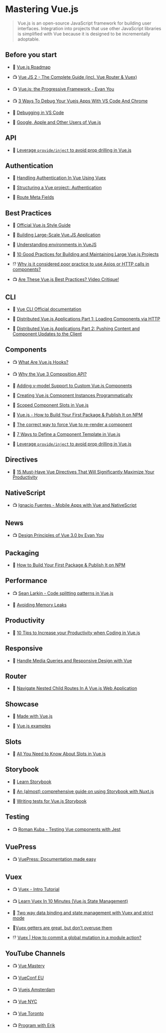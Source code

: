 # Mastering Vue.js

> Vue.js is an open-source JavaScript framework for building user interfaces. Integration into projects that use other JavaScript libraries is simplified with Vue because it is designed to be incrementally adoptable.

## Before you start

- 🧠 [Vue.js Roadmap](https://github.com/vuejs/vue/projects/6)

- 📺 [Vue JS 2 - The Complete Guide (incl. Vue Router & Vuex)](https://www.udemy.com/vuejs-2-the-complete-guide/)

- 📺 [Vue.js: the Progressive Framework - Evan You](https://www.youtube.com/watch?v=p2P3z7p_zTI)

- 📺 [3 Ways To Debug Your Vuejs Apps With VS Code And Chrome](https://www.youtube.com/watch?v=lyGt1TmleoU)

- 📖 [Debugging in VS Code](https://vuejs.org/v2/cookbook/debugging-in-vscode.html)

- 📖 [Google, Apple and Other Users of Vue.js](https://medium.com/notonlycss/google-apple-and-other-users-of-vue-js-e4505359e5d5)

## API

- 📖 [Leverage `provide/inject` to avoid prop drilling in Vue.js](https://markus.oberlehner.net/blog/lazy-resolving-observable-api-services-with-vue/)

## Authentication

- 📖 [Handling Authentication In Vue Using Vuex](https://scotch.io/tutorials/handling-authentication-in-vue-using-vuex)

- 📖 [Structuring a Vue project : Authentication](https://medium.com/@zitko/structuring-a-vue-project-authentication-87032e5bfe16)

- 📖 [Route Meta Fields](https://router.vuejs.org/guide/advanced/meta.html)

## Best Practices

- 📖 [Official Vue.js Style Guide](https://vuejs.org/v2/style-guide/)

- 📖 [Building Large-Scale Vue.JS Application](https://stories.scandiweb.com/building-large-scale-vue-js-application-fec63b6e71e5)

- 📖 [Understanding environments in VueJS](https://medium.com/the-andela-way/understanding-environments-in-vuejs-74e94a139b8b)

- 📖 [10 Good Practices for Building and Maintaining Large Vue.js Projects](https://www.telerik.com/blogs/10-good-practices-building-maintaining-large-vuejs-projects)

- ⁉️ [Why is it considered poor practice to use Axios or HTTP calls in components?](https://stackoverflow.com/questions/45839198/why-is-it-considered-poor-practice-to-use-axios-or-http-calls-in-components)

- 📺 [Are These Vue.js Best Practices? Video Critique!](https://www.youtube.com/watch?v=38XnZ3EJqYQ)

## CLI

- 📖 [Vue CLI Official documentation](https://cli.vuejs.org/)

- 📖 [Distributed Vue.js Applications Part 1: Loading Components via HTTP](https://markus.oberlehner.net/blog/distributed-vue-applications-loading-components-via-http/)

- 📖 [Distributed Vue.js Applications Part 2: Pushing Content and Component Updates to the Client](https://markus.oberlehner.net/blog/distributed-vue-applications-pushing-content-and-component-updates-to-the-client/)

## Components

- 📺 [What Are Vue.js Hooks?](https://www.youtube.com/watch?v=9YKpx7h-Ass)

- 📺 [Why the Vue 3 Composition API?](https://www.youtube.com/watch?v=6HUjDKVn0e0)

- 📖 [Adding v-model Support to Custom Vue.js Components](https://alligator.io/vuejs/add-v-model-support/)

- 📖 [Creating Vue.js Component Instances Programmatically](https://css-tricks.com/creating-vue-js-component-instances-programmatically/)

- 📖 [Scoped Component Slots in Vue.js](https://alligator.io/vuejs/scoped-component-slots/)

- 📖 [Vue.js - How to Build Your First Package & Publish It on NPM](https://www.telerik.com/blogs/vuejs-how-to-build-your-first-package-publish-it-on-npm)

- 📖 [The correct way to force Vue to re-render a component](https://michaelnthiessen.com/force-re-render)

- 📖 [7 Ways to Define a Component Template in Vue.js](https://vuejsdevelopers.com/2017/03/24/vue-js-component-templates/)

- 📖 [Leverage `provide/inject` to avoid prop drilling in Vue.js](https://www.jbakebwa.dev/posts/provide-inject.html)

## Directives

- 📖 [15 Must-Have Vue Directives That Will Significantly Maximize Your Productivity](https://www.telerik.com/blogs/15-must-have-vue-directives-that-will-significantly-maximize-your-productivity)

## NativeScript

- 📺 [Ignacio Fuentes - Mobile Apps with Vue and NativeScript](https://www.youtube.com/watch?v=claDp19_aqA)

## News

- 📺 [Design Principles of Vue 3.0 by Evan You](https://www.youtube.com/watch?v=WLpLYhnGqPA)

## Packaging

- 📖 [How to Build Your First Package & Publish It on NPM](https://www.telerik.com/blogs/vuejs-how-to-build-your-first-package-publish-it-on-npm)

## Performance

- 📺 [Sean Larkin - Code splitting patterns in Vue.js](https://www.youtube.com/watch?v=rn97hCNQsKI)

- 📖 [Avoiding Memory Leaks](https://vuejs.org/v2/cookbook/avoiding-memory-leaks.html)

## Productivity

- 📖 [10 Tips to Increase your Productivity when Coding in Vue.js](https://www.telerik.com/blogs/10-tips-to-increase-your-productivity-when-coding-in-vuejs)

## Responsive

- 📖 [Handle Media Queries and Responsive Design with Vue](https://alligator.io/vuejs/vue-media-queries/)

## Router

- 📖 [Navigate Nested Child Routes In A Vue.js Web Application](https://www.thepolyglotdeveloper.com/2017/11/navigate-nested-child-routes-vuejs-web-application/)

## Showcase

- 📗 [Made with Vue.js](https://madewithvuejs.com/)

- 📗 [Vue.js examples](https://vuejsexamples.com/)

## Slots

- 📖 [All You Need to Know About Slots in Vue.js](https://www.telerik.com/blogs/all-you-need-to-know-about-slots-in-vuejs)

## Storybook

- 📖 [Learn Storybook](https://www.learnstorybook.com/intro-to-storybook/vue/en/get-started/)

- 📖 [An (almost) comprehensive guide on using Storybook with Nuxt.js](https://medium.com/js-dojo/a-guide-on-using-storybook-with-nuxt-js-1e0018ec51c9)

- 📖 [Writing tests for Vue.js Storybook](https://dev.to/kylewelsby/writing-tests-for-vue-js-storybook-1bh9)

## Testing

- 📺 [Roman Kuba - Testing Vue components with Jest](https://www.youtube.com/watch?v=pqp0PsPBO_0)

## VuePress

- 📺 [VuePress: Documentation made easy](https://youtu.be/fkrQJzP3Yl4)

## Vuex

- 📺 [Vuex - Intro Tutorial](https://www.youtube.com/watch?v=_2_C9j-8CtM)

- 📺 [Learn Vuex In 10 Minutes (Vue.js State Management)](https://www.youtube.com/watch?v=LW9yIR4GoVU)

- 📖 [Two way data binding and state management with Vuex and strict mode](https://ypereirareis.github.io/blog/2017/04/25/vuejs-two-way-data-binding-state-management-vuex-strict-mode/)

- 📖[Vuex getters are great, but don’t overuse them](https://codeburst.io/vuex-getters-are-great-but-dont-overuse-them-9c946689b414)

- ⁉️ [Vuex | How to commit a global mutation in a module action?](https://stackoverflow.com/questions/44618440/vuex-how-to-commit-a-global-mutation-in-a-module-action)

## YouTube Channels

- 📺 [Vue Mastery](https://www.youtube.com/channel/UCa1zuotKU4Weuw_fLRnPv0A)

- 📺 [VueConf EU](https://www.youtube.com/channel/UC9dJjbYeXjirDYYVfUD3bSw)

- 📺 [Vuejs Amsterdam](https://www.youtube.com/channel/UCxV7lO6dUhpB-IyzmGuVgqg)

- 📺 [Vue NYC](https://www.youtube.com/channel/UCX4w2P-M4cuWQG0WKgU3TTQ)

- 📺 [Vue Toronto](https://www.youtube.com/channel/UCSrbuSqU7S-g9vydCLRYCZg)

- 📺 [Program with Erik](https://www.youtube.com/channel/UCshZ3rdoCLjDYuTR_RBubzw)
